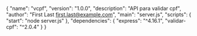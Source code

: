 
{
 "name": "vcpf",
 "version": "1.0.0",
 "description": "API para validar cpf",
 "author": "First Last <first.last@example.com>",
 "main": "server.js",
 "scripts": {
 "start": "node server.js"
 },
 "dependencies": {
 "express": "^4.16.1",
 "validar-cpf": "^2.0.4"
 }
}
